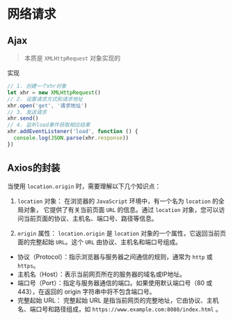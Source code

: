 # 网络请求

## Ajax

> 本质是 `XMLHttpRequest` 对象实现的

实现
```js
// 1. 创建一个xhr对象
let xhr = new XMLHttpRequest()
// 2. 设置请求方式和请求地址
xhr.open('get', '请求地址')
// 3. 发送请求
xhr.send()
// 4. 监听load事件获取相应结果
xhr.addEventListener('load', function () {
  console.log(JSON.parse(xhr.response))
})
```

## Axios的封装
当使用 `location.origin` 时，需要理解以下几个知识点：

1. `location` 对象： 在浏览器的 `JavaScript` 环境中，有一个名为 `location` 的全局对象，
它提供了有关当前页面 `URL` 的信息。通过 `location` 对象，您可以访问当前页面的协议、主机名、端口号、路径等信息。

2. `origin` 属性： `location.origin` 是 `location` 对象的一个属性，它返回当前页面的完整起始 `URL`。这个 `URL` 由协议、主机名和端口号组成。

- 协议（Protocol）：指示浏览器与服务器之间通信的规则，通常为 `http` 或 `https`。
- 主机名（Host）：表示当前网页所在的服务器的域名或IP地址。
- 端口号（Port）：指定与服务器通信的端口。如果使用默认端口号（80 或 443），在返回的 origin 字符串中将不包含端口号。
- 完整起始 URL： 完整起始 URL 是指当前网页的完整地址，它由协议、主机名、端口号和路径组成，如 `https://www.example.com:8080/index.html` 。




